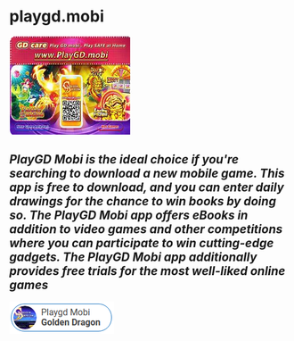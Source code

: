 # playgd.mobi

<img src="https://github.com/AbrahamVart/playgd.mobi/blob/main/gd.png"/>

## ***PlayGD Mobi is the ideal choice if you're searching to download a new mobile game. This app is free to download, and you can enter daily drawings for the chance to win books by doing so. The PlayGD Mobi app offers eBooks in addition to video games and other competitions where you can participate to win cutting-edge gadgets. The PlayGD Mobi app additionally provides free trials for the most well-liked online games***

<img src="https://github.com/AbrahamVart/playgd.mobi/blob/main/dl.png"/>
